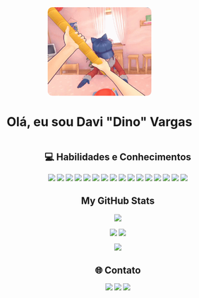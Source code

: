<div align="center" style="position: relative; display: inline-block;">
  <img src="hrlcof29w8ae1.gif" height="200" style="border-radius: 10px;"/>
  <div>
    <h1><strong>Olá, eu sou Davi "Dino" Vargas</strong></h1>
  </div>
</div>

<h2 align="center">💻 Habilidades e Conhecimentos</h2>

<p align="center">
  <img src="https://img.shields.io/badge/c%23-%23239120.svg?style=for-the-badge&logo=csharp&logoColor=white"/>
  <img src="https://img.shields.io/badge/java-%23ED8B00.svg?style=for-the-badge&logo=openjdk&logoColor=white"/>
  <img src="https://img.shields.io/badge/html5-%23E34F26.svg?style=for-the-badge&logo=html5&logoColor=white"/>
  <img src="https://img.shields.io/badge/javascript-%23323330.svg?style=for-the-badge&logo=javascript&logoColor=%23F7DF1E"/>
  <img src="https://img.shields.io/badge/JWT-black?style=for-the-badge&logo=JSON%20web%20tokens"/>
  <img src="https://img.shields.io/badge/spring-%236DB33F.svg?style=for-the-badge&logo=spring&logoColor=white"/>
  <img src="https://img.shields.io/badge/mysql-4479A1.svg?style=for-the-badge&logo=mysql&logoColor=white"/>
  <img src="https://img.shields.io/badge/Microsoft%20SQL%20Server-CC2927?style=for-the-badge&logo=microsoft%20sql%20server&logoColor=white"/>
  <img src="https://img.shields.io/badge/adobe-%23FF0000.svg?style=for-the-badge&logo=adobe&logoColor=white"/>
  <img src="https://img.shields.io/badge/adobe%20photoshop-%2331A8FF.svg?style=for-the-badge&logo=adobe%20photoshop&logoColor=white"/>
  <img src="https://img.shields.io/badge/Adobe%20Lightroom-31A8FF.svg?style=for-the-badge&logo=Adobe%20Lightroom&logoColor=white"/>
  <img src="https://img.shields.io/badge/ClipStudioPaint-%23CFD3D3.svg?style=for-the-badge&logo=ClipStudioPaint&logoColor=white"/>
  <img src="https://img.shields.io/badge/figma-%23F24E1E.svg?style=for-the-badge&logo=figma&logoColor=white"/>
  <img src="https://img.shields.io/badge/Krita-203759?style=for-the-badge&logo=krita&logoColor=EEF37B"/>
  <img src="https://img.shields.io/badge/git-%23F05033.svg?style=for-the-badge&logo=git&logoColor=white"/>
  <img src="https://img.shields.io/badge/github-%23121011.svg?style=for-the-badge&logo=github&logoColor=white"/>
</p>



<h2 align="center">My GitHub Stats</h2>

<p align="center">
  <img height="170em" src="https://nirzak-streak-stats.vercel.app/?user=DaviDinoVargas&theme=dark&hide_border=false"/>
</p>

<p align="center">
  <img height="170em" src="https://github-readme-stats.vercel.app/api?username=DaviDinoVargas&theme=dark&hide_border=false&include_all_commits=true&count_private=true"/>
  <img height="170em" src="https://github-readme-stats.vercel.app/api/top-langs/?username=DaviDinoVargas&theme=dark&hide_border=false&include_all_commits=true&count_private=true&layout=compact"/>
</p>

<p align="center">
  <img src="https://github-contributor-stats.vercel.app/api?username=DaviDinoVargas&limit=5&theme=dark&combine_all_yearly_contributions=true"/>
</p>



<h2 align="center">🌐 Contato</h2>

<p align="center">
  <a href="https://behance.net/DaviDinoVargas"><img src="https://img.shields.io/badge/Behance-1769ff?logo=behance&logoColor=white"/></a>
  <a href="https://linkedin.com/in/davidinovargas"><img src="https://img.shields.io/badge/LinkedIn-%230077B5.svg?logo=linkedin&logoColor=white"/></a>
  <a href="mailto:davidinovargas@gmail.com"><img src="https://img.shields.io/badge/Email-D14836?logo=gmail&logoColor=white"/></a>
</p>


